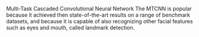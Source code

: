 Multi-Task Cascaded Convolutional Neural Network
The MTCNN is popular because it achieved then state-of-the-art results on a range of benchmark datasets, and because it is capable of also recognizing other facial features such as eyes and mouth, called landmark detection.
